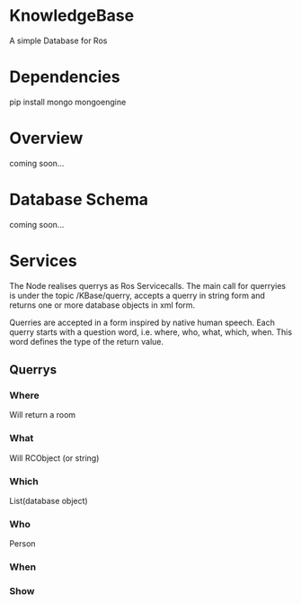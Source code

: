 # KnowledgeBase
A simple Database for Ros

# Dependencies
pip install mongo mongoengine

# Overview
coming soon...

# Database Schema
coming soon...

# Services
The Node realises querrys as Ros Servicecalls. The main call for querryies is under the topic 
/KBase/querry, accepts a querry in string form and returns one or more database objects in xml 
form. 

Querries are accepted in a form inspired by native human speech. Each querry starts with a question
word, i.e. where, who, what, which, when. This word defines the type of the return value.


## Querrys


### Where
Will return a room


### What
Will RCObject (or string)


### Which
List(database object)


### Who
Person


### When


### Show

